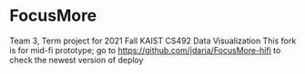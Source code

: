 # FocusMore
Team 3, Term project for 2021 Fall KAIST CS492 Data Visualization
This fork is for mid-fi prototype; go to https://github.com/jdaria/FocusMore-hifi to check the newest version of deploy
